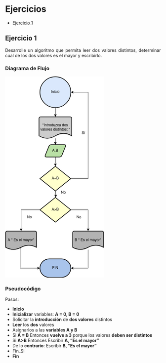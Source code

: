 <div align="justify">

# Ejercicios

- [Ejercicio 1](#ejercicio1)

## Ejercicio 1 <a name="ejercicio1"></a>
Desarrolle un algoritmo que permita leer dos valores distintos, determinar cual de los dos valores es el mayor y escribirlo.

### Diagrama de Flujo
<img src="images/Diagrama-flujo.png"/>

### Pseudocódigo

Pasos:

- __Inicio__
- __Inicializar__ variables: __A = 0, B = 0__
- Solicitar la __introducción__ de __dos valores__ distintos
- __Leer__ los __dos__ valores
- Asignarlos a las __variables A y B__
- Si __A = B__ Entonces __vuelve a 3__ porque los valores __deben ser distintos__
- Si __A>B__ Entonces Escribir __A, “Es el mayor”__
- De lo __contrario__: Escribir __B, “Es el mayor”__
- Fin_Si
- __Fin__
</div>
